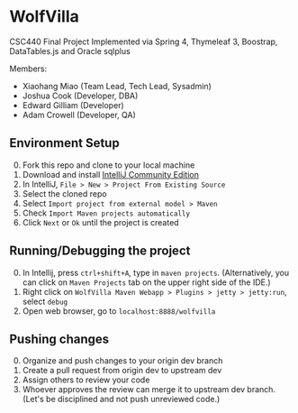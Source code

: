 # WolfVilla
CSC440 Final Project
Implemented via Spring 4, Thymeleaf 3, Boostrap, DataTables.js and Oracle sqlplus

Members:
* Xiaohang Miao (Team Lead, Tech Lead, Sysadmin)
* Joshua Cook (Developer, DBA)
* Edward Gilliam (Developer)
* Adam Crowell (Developer, QA)

## Environment Setup
0. Fork this repo and clone to your local machine
1. Download and install [IntelliJ Community Edition](https://www.jetbrains.com/idea/download/)
2. In IntelliJ, `File > New > Project From Existing Source`
3. Select the cloned repo
4. Select `Import project from external model > Maven`
5. Check `Import Maven projects automatically`
6. Click `Next` or `Ok` until the project is created

## Running/Debugging the project
0. In Intellij, press `ctrl+shift+A`, type in `maven projects`. (Alternatively, you can click on `Maven Projects` tab on the upper right side of the IDE.)
1. Right click on `WolfVilla Maven Webapp > Plugins > jetty > jetty:run`, select `debug`
2. Open web browser, go to `localhost:8888/wolfvilla`

## Pushing changes
0. Organize and push changes to your origin dev branch
1. Create a pull request from origin dev to upstream dev
2. Assign others to review your code
3. Whoever approves the review can merge it to upstream dev branch. (Let's be disciplined and not push unreviewed code.) 
